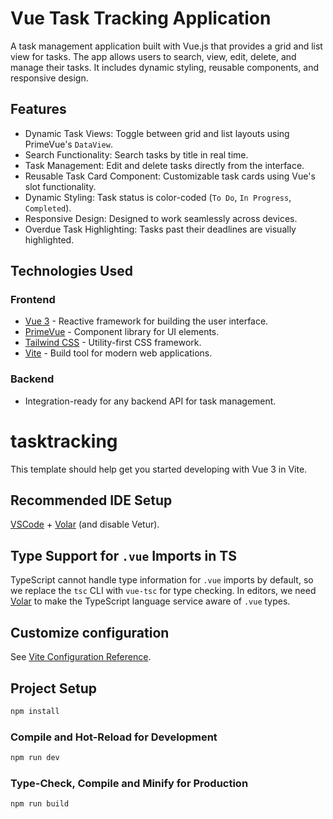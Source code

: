 # Vue Task Tracking Application

A task management application built with Vue.js that provides a grid and list view for tasks. The app allows users to search, view, edit, delete, and manage their tasks. It includes dynamic styling, reusable components, and responsive design.


## Features

- Dynamic Task Views: Toggle between grid and list layouts using PrimeVue's `DataView`.
- Search Functionality: Search tasks by title in real time.
- Task Management: Edit and delete tasks directly from the interface.
- Reusable Task Card Component: Customizable task cards using Vue's slot functionality.
- Dynamic Styling: Task status is color-coded (`To Do`, `In Progress`, `Completed`).
- Responsive Design: Designed to work seamlessly across devices.
- Overdue Task Highlighting: Tasks past their deadlines are visually highlighted.


## Technologies Used

### Frontend

- [Vue 3](https://vuejs.org/) - Reactive framework for building the user interface.
- [PrimeVue](https://primevue.org/) - Component library for UI elements.
- [Tailwind CSS](https://tailwindcss.com/) - Utility-first CSS framework.
- [Vite](https://vitejs.dev/) - Build tool for modern web applications.

### Backend 

- Integration-ready for any backend API for task management.



# tasktracking

This template should help get you started developing with Vue 3 in Vite.

## Recommended IDE Setup

[VSCode](https://code.visualstudio.com/) + [Volar](https://marketplace.visualstudio.com/items?itemName=Vue.volar) (and disable Vetur).

## Type Support for `.vue` Imports in TS

TypeScript cannot handle type information for `.vue` imports by default, so we replace the `tsc` CLI with `vue-tsc` for type checking. In editors, we need [Volar](https://marketplace.visualstudio.com/items?itemName=Vue.volar) to make the TypeScript language service aware of `.vue` types.

## Customize configuration

See [Vite Configuration Reference](https://vite.dev/config/).

## Project Setup

```sh
npm install
```

### Compile and Hot-Reload for Development

```sh
npm run dev
```

### Type-Check, Compile and Minify for Production

```sh
npm run build
```
